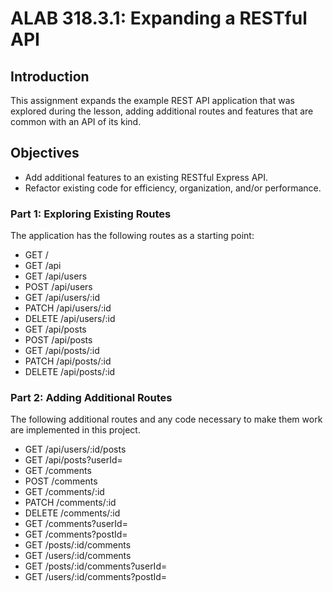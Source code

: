 # ALAB 318.3.1: Expanding a RESTful API
## Introduction

This assignment expands the example REST API application that was explored during the lesson, adding additional routes and features that are common with an API of its kind.

## Objectives

- Add additional features to an existing RESTful Express API.
- Refactor existing code for efficiency, organization, and/or performance.


### Part 1: Exploring Existing Routes

The application has the following routes as a starting point:

- GET /
- GET /api
- GET /api/users
- POST /api/users
- GET /api/users/:id
- PATCH /api/users/:id
- DELETE /api/users/:id
- GET /api/posts
- POST /api/posts
- GET /api/posts/:id
- PATCH /api/posts/:id
- DELETE /api/posts/:id

### Part 2: Adding Additional Routes

The following additional routes and any code necessary to make them work are implemented in this project. 

- GET /api/users/:id/posts
- GET /api/posts?userId=<VALUE>
- GET /comments
- POST /comments
- GET /comments/:id
- PATCH /comments/:id
- DELETE /comments/:id
- GET /comments?userId=<VALUE>
- GET /comments?postId=<VALUE>
- GET /posts/:id/comments
- GET /users/:id/comments
- GET /posts/:id/comments?userId=<VALUE>
- GET /users/:id/comments?postId=<VALUE>

